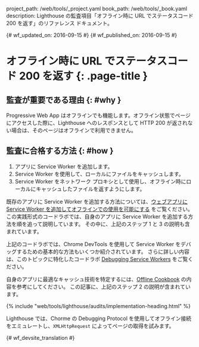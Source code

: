 project_path: /web/tools/_project.yaml
book_path: /web/tools/_book.yaml
description: Lighthouse の監査項目「オフライン時に URL でステータスコード 200 を返す」のリファレンス ドキュメント。

{# wf_updated_on: 2016-09-15 #}
{# wf_published_on: 2016-09-15 #}

#  オフライン時に URL でステータスコード 200 を返す {: .page-title }

##  監査が重要である理由 {: #why }

Progressive Web App はオフラインでも機能します。オフライン状態でページにアクセスした際に、Lighthouse
へのレスポンスとして HTTP 200 が返されない場合は、そのページはオフラインで利用できません。


##  監査に合格する方法 {: #how }

1. アプリに Service Worker を追加します。
2. Service Worker を使用して、ローカルにファイルをキャッシュします。
3. Service Worker
をネットワーク プロキシとして使用し、オフライン時にローカルにキャッシュしたファイルを返すようにします。

既存のアプリに Service Worker
を追加する方法については、[ウェブアプリに Service Worker を追加してオフラインでの使用を可能にする](https://codelabs.developers.google.com/codelabs/offline) をご覧ください。
この実践形式のコードラボでは、自身のアプリに Service Worker
を追加する方法を順を追って説明しています。
その中に、上記のステップ 1 と 3 の説明も含まれています。

上記のコードラボでは、Chrome DevTools を使用して Service Worker をデバッグするための基本的な方法もいくつか紹介されています。
さらに詳しい内容は、このトピックに特化したコードラボ
[Debugging Service Workers](https://codelabs.developers.google.com/codelabs/debugging-service-workers)
をご覧ください。

自身のアプリに最適なキャッシュ技術を特定するには、[Offline Cookbook](https://jakearchibald.com/2014/offline-cookbook/) の内容を参考にしてください。
この記事に、上記のステップ 2 の説明が含まれています。

{% include "web/tools/lighthouse/audits/implementation-heading.html" %}

Lighthouse では、Chorme の Debugging Protocol を使用してオフライン接続をエミュレートし、`XMLHttpRequest` によってページの取得を試みます。



{# wf_devsite_translation #}
